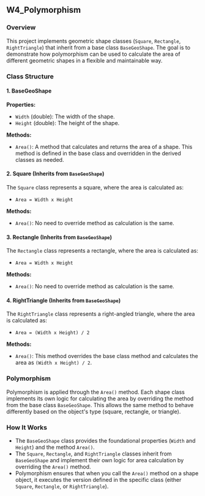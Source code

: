 ## W4_Polymorphism

### Overview
This project implements geometric shape classes (`Square`, `Rectangle`, `RightTriangle`) that inherit from a base class `BaseGeoShape`. The goal is to demonstrate how polymorphism can be used to calculate the area of different geometric shapes in a flexible and maintainable way.

### Class Structure

#### 1. BaseGeoShape
**Properties:**
- `Width` (double): The width of the shape.
- `Height` (double): The height of the shape.

**Methods:**
- `Area()`: A method that calculates and returns the area of a shape. This method is defined in the base class and overridden in the derived classes as needed.

#### 2. Square (Inherits from `BaseGeoShape`)
The `Square` class represents a square, where the area is calculated as:
- `Area = Width x Height`

**Methods:**
- `Area()`: No need to override method as calculation is the same.

#### 3. Rectangle (Inherits from `BaseGeoShape`)
The `Rectangle` class represents a rectangle, where the area is calculated as:
- `Area = Width x Height`

**Methods:**
- `Area()`: No need to override method as calculation is the same.

#### 4. RightTriangle (Inherits from `BaseGeoShape`)
The `RightTriangle` class represents a right-angled triangle, where the area is calculated as:
- `Area = (Width x Height) / 2`

**Methods:**
- `Area()`: This method overrides the base class method and calculates the area as `(Width x Height) / 2`.

### Polymorphism
Polymorphism is applied through the `Area()` method. Each shape class implements its own logic for calculating the area by overriding the method from the base class `BaseGeoShape`. This allows the same method to behave differently based on the object's type (square, rectangle, or triangle).

### How It Works
- The `BaseGeoShape` class provides the foundational properties (`Width` and `Height`) and the method `Area()`.
- The `Square`, `Rectangle`, and `RightTriangle` classes inherit from `BaseGeoShape` and implement their own logic for area calculation by overriding the `Area()` method.
- Polymorphism ensures that when you call the `Area()` method on a shape object, it executes the version defined in the specific class (either `Square`, `Rectangle`, or `RightTriangle`).

